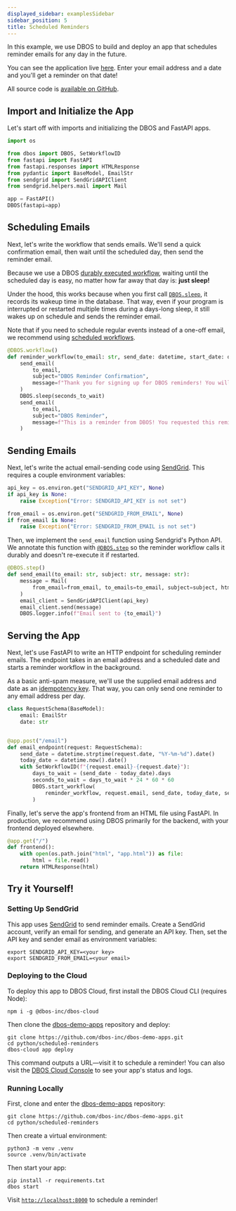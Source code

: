 ```yaml
---
displayed_sidebar: examplesSidebar
sidebar_position: 5
title: Scheduled Reminders
---
```


In this example, we use DBOS to build and deploy an app that schedules reminder emails for any day in the future.

You can see the application live [here](https://demo-scheduled-reminders.cloud.dbos.dev/).
Enter your email address and a date and you'll get a reminder on that date!

All source code is [available on GitHub](https://github.com/dbos-inc/dbos-demo-apps/tree/main/python/scheduled-reminders).

## Import and Initialize the App

Let's start off with imports and initializing the DBOS and FastAPI apps.

```python
import os

from dbos import DBOS, SetWorkflowID
from fastapi import FastAPI
from fastapi.responses import HTMLResponse
from pydantic import BaseModel, EmailStr
from sendgrid import SendGridAPIClient
from sendgrid.helpers.mail import Mail

app = FastAPI()
DBOS(fastapi=app)
```

## Scheduling Emails

Next, let's write the workflow that sends emails.
We'll send a quick confirmation email, then wait until the scheduled day, then send the reminder email.

Because we use a DBOS [durably executed workflow](../tutorials/workflow-tutorial.md), waiting until the scheduled day is easy, no matter how far away that day is: **just sleep!**

Under the hood, this works because when you first call [`DBOS.sleep`](../reference/contexts.md#sleep), it records its wakeup time in the database.
That way, even if your program is interrupted or restarted multiple times during a days-long sleep, it still wakes up on schedule and sends the reminder email.

Note that if you need to schedule regular events instead of a one-off email, we recommend using [scheduled workflows](../tutorials/scheduled-workflows.md).

```python
@DBOS.workflow()
def reminder_workflow(to_email: str, send_date: datetime, start_date: datetime, seconds_to_wait: int):
    send_email(
        to_email,
        subject="DBOS Reminder Confirmation",
        message=f"Thank you for signing up for DBOS reminders! You will receive a reminder on {send_date}.",
    )
    DBOS.sleep(seconds_to_wait)
    send_email(
        to_email,
        subject="DBOS Reminder",
        message=f"This is a reminder from DBOS! You requested this reminder on {start_date}.",
    )
```

## Sending Emails

Next, let's write the actual email-sending code using [SendGrid](https://sendgrid.com).
This requires a couple environment variables:

```python
api_key = os.environ.get("SENDGRID_API_KEY", None)
if api_key is None:
    raise Exception("Error: SENDGRID_API_KEY is not set")

from_email = os.environ.get("SENDGRID_FROM_EMAIL", None)
if from_email is None:
    raise Exception("Error: SENDGRID_FROM_EMAIL is not set")
```

Then, we implement the `send_email` function using Sendgrid's Python API.
We annotate this function with [`@DBOS.step`](../tutorials/step-tutorial.md) so the reminder workflow calls it durably and doesn't re-execute it if restarted.

```python
@DBOS.step()
def send_email(to_email: str, subject: str, message: str):
    message = Mail(
        from_email=from_email, to_emails=to_email, subject=subject, html_content=message
    )
    email_client = SendGridAPIClient(api_key)
    email_client.send(message)
    DBOS.logger.info(f"Email sent to {to_email}")
```


## Serving the App

Next, let's use FastAPI to write an HTTP endpoint for scheduling reminder emails.
The endpoint takes in an email address and a scheduled date and starts a reminder workflow in the background.

As a basic anti-spam measure, we'll use the supplied email address and date as an [idempotency key](../tutorials/idempotency-tutorial.md).
That way, you can only send one reminder to any email address per day.

```python
class RequestSchema(BaseModel):
    email: EmailStr
    date: str


@app.post("/email")
def email_endpoint(request: RequestSchema):
    send_date = datetime.strptime(request.date, "%Y-%m-%d").date()
    today_date = datetime.now().date()
    with SetWorkflowID(f"{request.email}-{request.date}"):
        days_to_wait = (send_date - today_date).days
        seconds_to_wait = days_to_wait * 24 * 60 * 60
        DBOS.start_workflow(
            reminder_workflow, request.email, send_date, today_date, seconds_to_wait
        )
```

Finally, let's serve the app's frontend from an HTML file using FastAPI.
In production, we recommend using DBOS primarily for the backend, with your frontend deployed elsewhere.

```python
@app.get("/")
def frontend():
    with open(os.path.join("html", "app.html")) as file:
        html = file.read()
    return HTMLResponse(html)
```

## Try it Yourself!

### Setting Up SendGrid

This app uses [SendGrid](https://sendgrid.com/en-us) to send reminder emails.
Create a SendGrid account, verify an email for sending, and generate an API key.
Then, set the API key and sender email as environment variables:

```shell
export SENDGRID_API_KEY=<your key>
export SENDGRID_FROM_EMAIL=<your email>
```

### Deploying to the Cloud

To deploy this app to DBOS Cloud, first install the DBOS Cloud CLI (requires Node):

```shell
npm i -g @dbos-inc/dbos-cloud
```

Then clone the [dbos-demo-apps](https://github.com/dbos-inc/dbos-demo-apps) repository and deploy:

```shell
git clone https://github.com/dbos-inc/dbos-demo-apps.git
cd python/scheduled-reminders
dbos-cloud app deploy
```
This command outputs a URL&mdash;visit it to schedule a reminder!
You can also visit the [DBOS Cloud Console](https://console.dbos.dev/login-redirect) to see your app's status and logs.

### Running Locally

First, clone and enter the [dbos-demo-apps](https://github.com/dbos-inc/dbos-demo-apps) repository:

```shell
git clone https://github.com/dbos-inc/dbos-demo-apps.git
cd python/scheduled-reminders
```

Then create a virtual environment:

```shell
python3 -m venv .venv
source .venv/bin/activate
```

Then start your app:

```shell
pip install -r requirements.txt
dbos start
```

Visit [`http://localhost:8000`](http://localhost:8000) to schedule a reminder!
